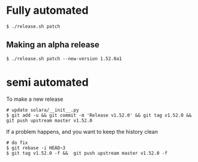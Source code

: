 
# Fully automated

    $ ./release.sh patch


## Making an alpha release


    $ ./release.sh patch --new-version 1.52.0a1


# semi automated
To make a new release
```
# update solara/__init__.py
$ git add -u && git commit -m 'Release v1.52.0' && git tag v1.52.0 && git push upstream master v1.52.0
```


If a problem happens, and you want to keep the history clean
```
# do fix
$ git rebase -i HEAD~3
$ git tag v1.52.0 -f &&  git push upstream master v1.52.0 -f
```
